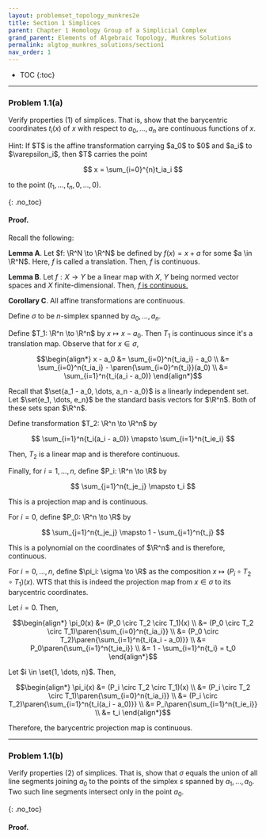 ```yaml
---
layout: problemset_topology_munkres2e
title: Section 1 Simplices
parent: Chapter 1 Homology Group of a Simplicial Complex
grand_parent: Elements of Algebraic Topology, Munkres Solutions
permalink: algtop_munkres_solutions/section1
nav_order: 1
---
```


* TOC
{:toc}

---

<div class='problem_stmt completed' markdown='1'>

### Problem 1.1(a)
Verify properties (1) of simplices. That is, show that the barycentric coordinates $t_i(x)$ of $x$ with respect to $a_0, \dots, a_n$ are continuous functions of $x$.

<div class='problem_notes' markdown='1'>
Hint: If $T$ is the affine transformation carrying $a_0$ to $0$ and $a_i$ to $\varepsilon_i$, then $T$ carries the point

$$
  x = \sum_{i=0}^{n}t_ia_i
$$

to the point $(t_1, \dots, t_n, 0, \dots, 0)$.
</div>

{: .no_toc}
#### Proof.
Recall the following:

<div class='problem_notes' markdown='1'>

**Lemma A**. Let $f: \R^N \to \R^N$ be defined by $f(x)=x+a$ for some $a \in \R^N$. Here, $f$ is called a translation. Then, $f$ is continuous.

**Lemma B**. Let $f: X \to Y$ be a linear map with $X$, $Y$ being normed vector spaces and $X$ finite-dimensional. Then, [$f$ is continuous.](https://en.wikipedia.org/wiki/Discontinuous_linear_map)

**Corollary C**. All affine transformations are continuous.

</div>

Define $\sigma$ to be $n$-simplex spanned by $a_0, \dots, a_n$.

Define $T_1: \R^n \to \R^n$ by $x \mapsto x - a_0$. Then $T_1$ is continuous since it's a translation map. Observe that for $x \in \sigma$,

$$\begin{align*}
  x - a_0
    &= \sum_{i=0}^n{t_ia_i} - a_0 \\
    &= \sum_{i=0}^n{t_ia_i} - \paren{\sum_{i=0}^n{t_i}}(a_0) \\
    &= \sum_{i=1}^n{t_i(a_i - a_0)}
\end{align*}$$

Recall that $\set{a_1 - a_0, \dots, a_n - a_0}$ is a linearly independent set. Let $\set{e_1, \dots, e_n}$ be the standard basis vectors for $\R^n$. Both of these sets span $\R^n$.

Define transformation $T_2: \R^n \to \R^n$ by

$$
  \sum_{i=1}^n{t_i(a_i - a_0)}
  \mapsto \sum_{i=1}^n{t_ie_i}
$$

Then, $T_2$ is a linear map and is therefore continuous.

Finally, for $i = 1, \dots, n$, define $P_i: \R^n \to \R$ by

$$
  \sum_{j=1}^n{t_je_j} \mapsto t_i
$$

This is a projection map and is continuous.

For $i = 0$, define $P_0: \R^n \to \R$ by

$$
  \sum_{j=1}^n{t_je_j} \mapsto 1 - \sum_{j=1}^n{t_j}
$$

This is a polynomial on the coordinates of $\R^n$ and is therefore, continuous.

For $i = 0, \dots, n$, define $\pi_i: \sigma \to \R$ as the composition $x \mapsto (P_i \circ T_2 \circ T_1)(x)$. WTS that this is indeed the projection map from $x \in \sigma$ to its barycentric coordinates.

Let $i = 0$. Then,

$$\begin{align*}
  \pi_0(x) &= (P_0 \circ T_2 \circ T_1)(x) \\
    &= (P_0 \circ T_2 \circ T_1)\paren{\sum_{i=0}^n{t_ia_i}} \\
    &= (P_0 \circ T_2)\paren{\sum_{i=1}^n{t_i(a_i - a_0)}} \\
    &= P_0\paren{\sum_{i=1}^n{t_ie_i}} \\
    &= 1 - \sum_{i=1}^n{t_i}
    = t_0
\end{align*}$$  

Let $i \in \set{1, \dots, n}$. Then,

$$\begin{align*}
  \pi_i(x) &= (P_i \circ T_2 \circ T_1)(x) \\
    &= (P_i \circ T_2 \circ T_1)\paren{\sum_{i=0}^n{t_ia_i}} \\
    &= (P_i \circ T_2)\paren{\sum_{i=1}^n{t_i(a_i - a_0)}} \\
    &= P_i\paren{\sum_{i=1}^n{t_ie_i}} \\
    &= t_i
\end{align*}$$  

Therefore, the barycentric projection map is continuous.

</div>

---

<div class='problem_stmt in_progress' markdown='1'>

### Problem 1.1(b)
Verify properties (2) of simplices. That is, show that $\sigma$ equals the union of all line segments joining $a_0$ to the points of the simplex $s$ spanned by $a_1, \dots, a_0$. Two such line segments intersect only in the point $a_0$.

{: .no_toc}
#### Proof.




</div>
